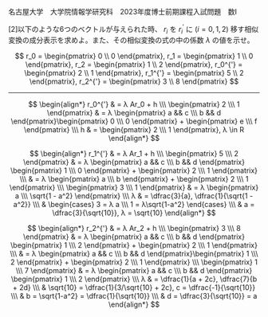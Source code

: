 名古屋大学　大学院情報学研究科　2023年度博士前期課程入試問題　数I


\[2]以下のような6つのベクトルが与えられた時、 $r_i$ を $r_i^{'}$ に $(i = 0,1 ,2)$ 移す相似変換の成分表示を求めよ。また、その相似変換の式の中の係数 $λ$ の値を示せ。

$$
  r_0 = \begin{pmatrix}
      0 \\
      0 
    \end{pmatrix},
  r_1 = \begin{pmatrix}
      1 \\
      0
    \end{pmatrix},
  r_2 = \begin{pmatrix}
      1 \\
      2
    \end{pmatrix},
  r_0^{'} = \begin{pmatrix}
      2 \\
      1
    \end{pmatrix},
  r_1^{'} = \begin{pmatrix}
      5 \\
      2
    \end{pmatrix},
  r_2^{'} = \begin{pmatrix}
      3 \\
      8
    \end{pmatrix}
$$

---
$$
  \begin{align*}
    r_0^{'} & = λ Ar_0 + h \\\
    \begin{pmatrix} 2 \\\ 1 \end{pmatrix}
    & = λ \begin{pmatrix} a && c \\\ b && d \end{pmatrix}\begin{pmatrix} 0 \\\ 0  \end{pmatrix} + \begin{pmatrix} e \\\ f \end{pmatrix} \\\
    h & = \begin{pmatrix} 2 \\\ 1  \end{pmatrix}, λ \in R
  \end{align*}
$$

$$
  \begin{align*}
    r_1^{'} & = λ Ar_1 + h \\\ 
    \begin{pmatrix} 5 \\\ 2 \end{pmatrix} & = λ \begin{pmatrix} a && c \\\ b && d \end{pmatrix} \begin{pmatrix} 1 \\\ 0 \end{pmatrix} + \begin{pmatrix} 2 \\\ 1  \end{pmatrix} \\\ & = λ \begin{pmatrix} a \\\ b \end{pmatrix} + \begin{pmatrix} 2 \\\ 1 \end{pmatrix} \\\
    \begin{pmatrix} 3 \\\ 1 \end{pmatrix} & = λ \begin{pmatrix} a \\\ \sqrt{1 - a^2} \end{pmatrix} \\\
    λ & = \dfrac{3}{a}, \dfrac{1}{\sqrt{1 - a^2}} \\\
    & \begin{cases} 3 = λ a \\\ 1 = λ\sqrt{1-a^2} \end{cases} \\\
    & a = \dfrac{3}{\sqrt{10}}, λ = \sqrt{10}
  \end{align*}
$$

$$
  \begin{align*}
    r_2^{'} & = λ Ar_2 + h \\\ 
    \begin{pmatrix} 3 \\\ 8 \end{pmatrix} & = λ \begin{pmatrix} a && c \\\ b && d \end{pmatrix} \begin{pmatrix} 1 \\\ 2 \end{pmatrix} + \begin{pmatrix} 2 \\\ 1 \end{pmatrix} \\\ 
    & = λ \begin{pmatrix} a && c \\\ b && d \end{pmatrix}\begin{pmatrix} 1 \\\ 2 \end{pmatrix} + \begin{pmatrix} 2 \\\ 1 \end{pmatrix} \\\ \begin{pmatrix} 1 \\\ 7 \end{pmatrix} & = λ \begin{pmatrix} a && c \\\ b && d \end{pmatrix} \begin{pmatrix} 1 \\\ 2 \end{pmatrix} \\\
  λ & = \dfrac{1}{a + 2c}, \dfrac{7}{b + 2d} \\\
    & \sqrt{10} = \dfrac{1}{3/\sqrt{10} + 2c}, c = \dfrac{-1}{\sqrt{10}} \\\
    & b = \sqrt{1-a^2} = \dfrac{1}{\sqrt{10}} \\\
    & d = \dfrac{3}{\sqrt{10}} = a
  \end{align*}
$$